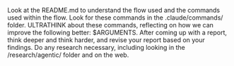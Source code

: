 Look at the README.md to understand the flow used and the commands used within the flow. Look for these commands in the .claude/commands/ folder. ULTRATHINK about these commands, reflecting on how we can improve the following better: $ARGUMENTS. After coming up with a report, think deeper and think harder, and revise your report based on your findings. Do any research necessary, including looking in the /research/agentic/ folder and on the web.